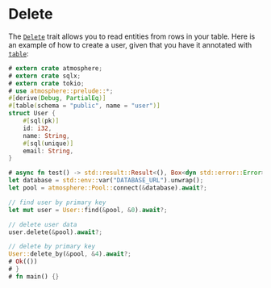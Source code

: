 # Delete

The [`Delete`] trait allows you to read entities from rows in your table. Here is
an example of how to create a user, given that you have it annotated with
[`table`]:

```rust
# extern crate atmosphere;
# extern crate sqlx;
# extern crate tokio;
# use atmosphere::prelude::*;
#[derive(Debug, PartialEq)]
#[table(schema = "public", name = "user")]
struct User {
    #[sql(pk)]
    id: i32,
    name: String,
    #[sql(unique)]
    email: String,
}

# async fn test() -> std::result::Result<(), Box<dyn std::error::Error>> {
let database = std::env::var("DATABASE_URL").unwrap();
let pool = atmosphere::Pool::connect(&database).await?;

// find user by primary key
let mut user = User::find(&pool, &0).await?;

// delete user data
user.delete(&pool).await?;

// delete by primary key
User::delete_by(&pool, &4).await?;
# Ok(())
# }
# fn main() {}
```

[`table`]: https://docs.rs/atmosphere/latest/atmosphere/attr.table.html
[`Delete`]: https://docs.rs/atmosphere/latest/atmosphere/trait.Delete.html
